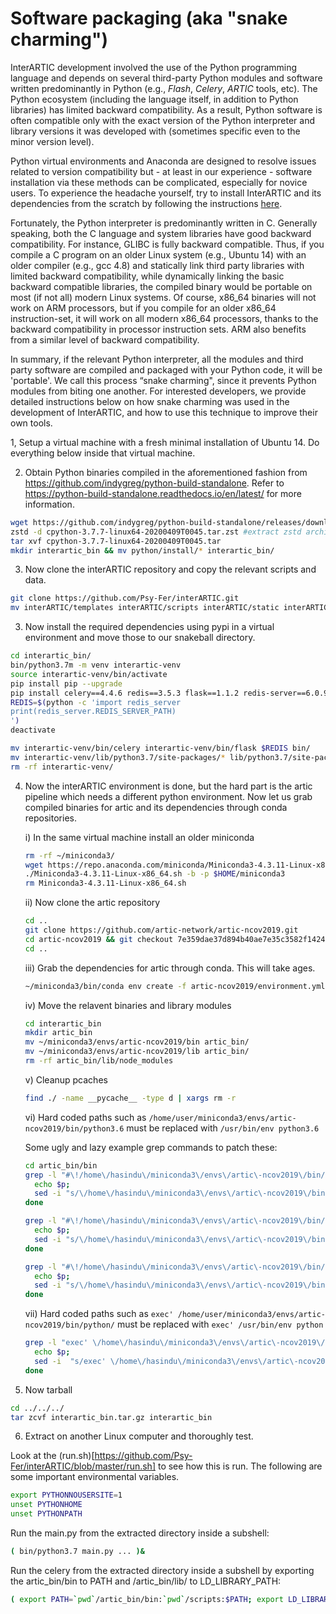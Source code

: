 
# Software packaging (aka "snake charming")

InterARTIC development involved the use of the Python programming language and depends on several third-party Python modules and software written predominantly in Python (e.g., *Flash*, *Celery*, *ARTIC* tools, etc). The Python ecosystem (including the language itself, in addition to Python libraries) has limited backward compatibility. As a result, Python software is often compatible only with the exact version of the Python interpreter and library versions it was developed with (sometimes specific even to the minor version level).

Python virtual environments and Anaconda are designed to resolve issues related to version compatibility but - at least in our experience - software installation via these methods can be complicated, especially for novice users. To experience the headache yourself, try to install InterARTIC and its dependencies from the scratch by following the instructions [here](https://psy-fer.github.io/interARTIC/installation).

Fortunately, the Python interpreter is predominantly written in C. Generally speaking, both the C language and system libraries have good backward compatibility. For instance, GLIBC is fully backward compatible. Thus, if you compile a C program on an older Linux system (e.g., Ubuntu 14) with an older compiler (e.g., gcc 4.8) and statically link third party libraries with limited backward compatibility, while dynamically linking the basic backward compatible libraries, the compiled binary would be portable on most (if not all) modern Linux systems. Of course, x86_64 binaries will not work on ARM processors, but if you compile for an older x86_64 instruction-set, it will work on all modern x86_64 processors, thanks to the backward compatibility in processor instruction sets. ARM also benefits from a similar level of backward compatibility.

In summary, if the relevant Python interpreter, all the modules and third party software are compiled and packaged with your Python code, it will be 'portable'. We call this process “snake charming", since it prevents Python modules from biting one another. For interested developers, we provide detailed instructions below on how snake charming was used in the development of InterARTIC, and how to use this technique to improve their own tools.

1, Setup a virtual machine with a fresh minimal installation of Ubuntu 14. Do everything below inside that virtual machine.

2. Obtain Python binaries compiled in the aforementioned fashion from https://github.com/indygreg/python-build-standalone. Refer to https://python-build-standalone.readthedocs.io/en/latest/ for more information.

```bash
wget https://github.com/indygreg/python-build-standalone/releases/download/20200408/cpython-3.7.7-linux64-20200409T0045.tar.zst #python 3.7 needed for interARTIC
zstd -d cpython-3.7.7-linux64-20200409T0045.tar.zst #extract zstd archive
tar xvf cpython-3.7.7-linux64-20200409T0045.tar
mkdir interartic_bin && mv python/install/* interartic_bin/
```

3. Now clone the interARTIC repository and copy the relevant scripts and data.

```bash
git clone https://github.com/Psy-Fer/interARTIC.git
mv interARTIC/templates interARTIC/scripts interARTIC/static interARTIC/src interARTIC/primer-schemes interARTIC/run.sh interARTIC/main.py interARTIC/config.init interartic_bin/
```

3. Now install the required dependencies using pypi in a virtual environment and move those to our snakeball directory.

```bash
cd interartic_bin/
bin/python3.7m -m venv interartic-venv
source interartic-venv/bin/activate  
pip install pip --upgrade
pip install celery==4.4.6 redis==3.5.3 flask==1.1.2 redis-server==6.0.9 pandas==1.2.4
REDIS=$(python -c 'import redis_server
print(redis_server.REDIS_SERVER_PATH)
')
deactivate
```

```bash
mv interartic-venv/bin/celery interartic-venv/bin/flask $REDIS bin/
mv interartic-venv/lib/python3.7/site-packages/* lib/python3.7/site-packages/
rm -rf interartic-venv/
```

4. Now the interARTIC environment is done, but the hard part is the artic pipeline which needs a different python environment. Now let us grab compiled binaries for artic and its dependencies through conda repositories.

   i) In the same virtual machine install an older miniconda

    ```bash
    rm -rf ~/miniconda3/
    wget https://repo.anaconda.com/miniconda/Miniconda3-4.3.11-Linux-x86_64.sh
    ./Miniconda3-4.3.11-Linux-x86_64.sh -b -p $HOME/miniconda3
    rm Miniconda3-4.3.11-Linux-x86_64.sh
    ```

    ii) Now clone the artic repository
    ```bash
    cd ..
    git clone https://github.com/artic-network/artic-ncov2019.git
    cd artic-ncov2019 && git checkout 7e359dae37d894b40ae7e35c3582f14244ef4d36
    cd ..
    ```

    iii) Grab the dependencies for artic through conda. This will take ages.
    ```bash
    ~/miniconda3/bin/conda env create -f artic-ncov2019/environment.yml
    ```

    iv) Move the relavent binaries and library modules
    ```bash
    cd interartic_bin
    mkdir artic_bin
    mv ~/miniconda3/envs/artic-ncov2019/bin artic_bin/
    mv ~/miniconda3/envs/artic-ncov2019/lib artic_bin/
    rm -rf artic_bin/lib/node_modules
    ```

    v) Cleanup pcaches
    ```bash
    find ./ -name __pycache__ -type d | xargs rm -r
    ```

    vi) Hard coded paths such as `/home/user/miniconda3/envs/artic-ncov2019/bin/python3.6` must be replaced with `/usr/bin/env python3.6`

    Some ugly and lazy example grep commands to patch these:

    ```bash
    cd artic_bin/bin
    grep -l "#\!/home\/hasindu\/miniconda3\/envs\/artic\-ncov2019\/bin/python3.6" * | while read p; do
      echo $p;
      sed -i "s/\/home\/hasindu\/miniconda3\/envs\/artic\-ncov2019\/bin\/python3.6/\/usr\/bin\/env python3.6/g" $p;  
    done

    grep -l "#\!/home\/hasindu\/miniconda3\/envs\/artic\-ncov2019\/bin/python" * | while read p; do
      echo $p;
      sed -i "s/\/home\/hasindu\/miniconda3\/envs\/artic\-ncov2019\/bin\/python/\/usr\/bin\/env python/g" $p;  
    done

    grep -l "#\!/home\/hasindu\/miniconda3\/envs\/artic\-ncov2019\/bin/perl" * | while read p; do
      echo $p;
      sed -i "s/\/home\/hasindu\/miniconda3\/envs\/artic\-ncov2019\/bin\/perl/\/usr\/bin\/env perl/g" $p;  
    done
    ```

    vii) Hard coded paths such as `exec' /home/user/miniconda3/envs/artic-ncov2019/bin/python/` must be replaced with  `exec' /usr/bin/env python`

    ```bash
    grep -l "exec' \/home\/hasindu\/miniconda3\/envs\/artic\-ncov2019\/bin/python" * | while read p; do
      echo $p;
      sed -i  "s/exec' \/home\/hasindu\/miniconda3\/envs\/artic\-ncov2019\/bin\/python/exec' \/usr\/bin\/env python/g" $p;  
    done
    ```

5) Now tarball

```bash
cd ../../../
tar zcvf interartic_bin.tar.gz interartic_bin
```

6) Extract on another Linux computer and thoroughly test.


Look at the (run.sh)[https://github.com/Psy-Fer/interARTIC/blob/master/run.sh] to see how this is run. The following are some important environmental variables.


```bash
export PYTHONNOUSERSITE=1
unset PYTHONHOME
unset PYTHONPATH
```

Run the main.py from the extracted directory inside a subshell:

```bash
( bin/python3.7 main.py ... )&
```

Run the celery from the extracted directory inside a subshell by exporting the artic_bin/bin to PATH and /artic_bin/lib/ to LD_LIBRARY_PATH:

```bash
( export PATH=`pwd`/artic_bin/bin:`pwd`/scripts:$PATH; export LD_LIBRARY_PATH=`pwd`/artic_bin/lib/:$LD_LIBRARY_PATH; bin/python3.7m bin/celery worker -A main.celery )&
```
